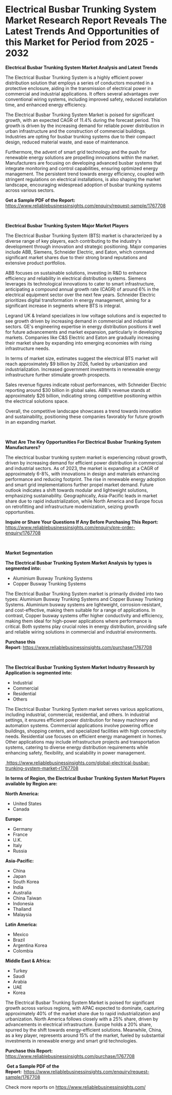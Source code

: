 <p><h1>Electrical Busbar Trunking System Market Research Report Reveals The Latest Trends And Opportunities of this Market for Period from 2025 - 2032</h1></p><p><strong>Electrical Busbar Trunking System Market Analysis and Latest Trends</strong></p>
<p><p>The Electrical Busbar Trunking System is a highly efficient power distribution solution that employs a series of conductors mounted in a protective enclosure, aiding in the transmission of electrical power in commercial and industrial applications. It offers several advantages over conventional wiring systems, including improved safety, reduced installation time, and enhanced energy efficiency.</p><p>The Electrical Busbar Trunking System Market is poised for significant growth, with an expected CAGR of 11.4% during the forecast period. This growth is driven by the increasing demand for reliable power distribution in urban infrastructure and the construction of commercial buildings. Industries are opting for busbar trunking systems due to their compact design, reduced material waste, and ease of maintenance. </p><p>Furthermore, the advent of smart grid technology and the push for renewable energy solutions are propelling innovations within the market. Manufacturers are focusing on developing advanced busbar systems that integrate monitoring and control capabilities, ensuring optimized energy management. The persistent trend towards energy efficiency, coupled with stringent regulations on electrical installations, is also shaping the market landscape, encouraging widespread adoption of busbar trunking systems across various sectors.</p></p>
<p><strong>Get a Sample PDF of the Report:&nbsp;</strong> <a href="https://www.reliablebusinessinsights.com/enquiry/request-sample/1767708?utm_campaign=2482&utm_medium=2&utm_source=Github&utm_content=ia&utm_term=27022025&utm_id=electrical-busbar-trunking-system">https://www.reliablebusinessinsights.com/enquiry/request-sample/1767708</a></p>
<p>&nbsp;</p>
<p><strong>Electrical Busbar Trunking System Major Market Players</strong></p>
<p><p>The Electrical Busbar Trunking System (BTS) market is characterized by a diverse range of key players, each contributing to the industry's development through innovation and strategic positioning. Major companies include ABB, Siemens, Schneider Electric, and Eaton, which command significant market shares due to their strong brand reputations and extensive product portfolios.</p><p>ABB focuses on sustainable solutions, investing in R&D to enhance efficiency and reliability in electrical distribution systems. Siemens leverages its technological innovations to cater to smart infrastructure, anticipating a compound annual growth rate (CAGR) of around 6% in the electrical equipment sector over the next few years. Schneider Electric prioritizes digital transformation in energy management, aiming for a significant increase in segments where BTS is integral.</p><p>Legrand UK & Ireland specializes in low voltage solutions and is expected to see growth driven by increasing demand in commercial and industrial sectors. GE's engineering expertise in energy distribution positions it well for future advancements and market expansion, particularly in developing markets. Companies like C&S Electric and Eaton are gradually increasing their market share by expanding into emerging economies with rising infrastructure needs.</p><p>In terms of market size, estimates suggest the electrical BTS market will reach approximately $9 billion by 2026, fueled by urbanization and industrialization. Increased government investments in renewable energy infrastructure further stimulate growth prospects.</p><p>Sales revenue figures indicate robust performances, with Schneider Electric reporting around $30 billion in global sales. ABB's revenue stands at approximately $26 billion, indicating strong competitive positioning within the electrical solutions space.</p><p>Overall, the competitive landscape showcases a trend towards innovation and sustainability, positioning these companies favorably for future growth in an expanding market.</p></p>
<p>&nbsp;</p>
<p><strong>What Are The Key Opportunities For Electrical Busbar Trunking System Manufacturers?</strong></p>
<p><p>The electrical busbar trunking system market is experiencing robust growth, driven by increasing demand for efficient power distribution in commercial and industrial sectors. As of 2023, the market is expanding at a CAGR of approximately 6-8%, with innovations in design and materials enhancing performance and reducing footprint. The rise in renewable energy adoption and smart grid implementations further propel market demand. Future outlook indicates a shift towards modular and lightweight solutions, emphasizing sustainability. Geographically, Asia-Pacific leads in market share due to rapid industrialization, while North America and Europe focus on retrofitting and infrastructure modernization, seizing growth opportunities.</p></p>
<p><strong>Inquire or Share Your Questions If Any Before Purchasing This Report:</strong> <a href="https://www.reliablebusinessinsights.com/enquiry/pre-order-enquiry/1767708?utm_campaign=2482&utm_medium=2&utm_source=Github&utm_content=ia&utm_term=27022025&utm_id=electrical-busbar-trunking-system">https://www.reliablebusinessinsights.com/enquiry/pre-order-enquiry/1767708</a></p>
<p>&nbsp;</p>
<p><strong>Market Segmentation</strong></p>
<p><strong>The Electrical Busbar Trunking System Market Analysis by types is segmented into:</strong></p>
<p><ul><li>Aluminium Busway Trunking Systems</li><li>Copper Busway Trunking Systems</li></ul></p>
<p><p>The Electrical Busbar Trunking System market is primarily divided into two types: Aluminium Busway Trunking Systems and Copper Busway Trunking Systems. Aluminium busway systems are lightweight, corrosion-resistant, and cost-effective, making them suitable for a range of applications. In contrast, Copper busway systems offer higher conductivity and efficiency, making them ideal for high-power applications where performance is critical. Both systems play crucial roles in energy distribution, providing safe and reliable wiring solutions in commercial and industrial environments.</p></p>
<p><strong>Purchase this Report:&nbsp;</strong><a href="https://www.reliablebusinessinsights.com/purchase/1767708?utm_campaign=2482&utm_medium=2&utm_source=Github&utm_content=ia&utm_term=27022025&utm_id=electrical-busbar-trunking-system">https://www.reliablebusinessinsights.com/purchase/1767708</a></p>
<p>&nbsp;</p>
<p><strong>The Electrical Busbar Trunking System Market Industry Research by Application is segmented into:</strong></p>
<p><ul><li>Industrial</li><li>Commercial</li><li>Residential</li><li>Others</li></ul></p>
<p><p>The Electrical Busbar Trunking System market serves various applications, including industrial, commercial, residential, and others. In industrial settings, it ensures efficient power distribution for heavy machinery and automation systems. Commercial applications involve powering office buildings, shopping centers, and specialized facilities with high connectivity needs. Residential use focuses on efficient energy management in homes. Other applications may include infrastructure projects and transportation systems, catering to diverse energy distribution requirements while enhancing safety, flexibility, and scalability in power management.</p></p>
<p><a href="https://www.reliablebusinessinsights.com/global-electrical-busbar-trunking-system-market-r1767708?utm_campaign=2482&utm_medium=2&utm_source=Github&utm_content=ia&utm_term=27022025&utm_id=electrical-busbar-trunking-system">&nbsp;https://www.reliablebusinessinsights.com/global-electrical-busbar-trunking-system-market-r1767708</a></p>
<p><strong>In terms of Region, the Electrical Busbar Trunking System Market Players available by Region are:</strong></p>
<p>
    <p> <strong> North America: </strong>
        <ul>
            <li>United States</li>
            <li>Canada</li>
        </ul>
        </p> 
    <p> <strong> Europe: </strong>
        <ul>
            <li>Germany</li>
            <li>France</li>
            <li>U.K.</li>
            <li>Italy</li>
            <li>Russia</li>
        </ul>
        </p> 
    <p> <strong> Asia-Pacific: </strong>
        <ul>
            <li>China</li>
            <li>Japan</li>
            <li>South Korea</li>
            <li>India</li>
            <li>Australia</li>
            <li>China Taiwan</li>
            <li>Indonesia</li>
            <li>Thailand</li>
            <li>Malaysia</li>
        </ul>
        </p> 
    <p> <strong> Latin America: </strong>
        <ul>
            <li>Mexico</li>
            <li>Brazil</li>
            <li>Argentina Korea</li>
            <li>Colombia</li>
        </ul>
        </p> 
    <p> <strong> Middle East & Africa: </strong>
        <ul>
            <li>Turkey</li>
            <li>Saudi</li>
            <li>Arabia</li>
            <li>UAE</li>
            <li>Korea</li>
        </ul>
    </p>
    </p>
<p><p>The Electrical Busbar Trunking System Market is poised for significant growth across various regions, with APAC expected to dominate, capturing approximately 40% of the market share due to rapid industrialization and urbanization. North America follows closely with a 25% share, driven by advancements in electrical infrastructure. Europe holds a 20% share, spurred by the shift towards energy-efficient solutions. Meanwhile, China, as a key player, represents around 15% of the market, fueled by substantial investments in renewable energy and smart grid technologies.</p></p>
<p><strong>Purchase this Report: </strong><a href="https://www.reliablebusinessinsights.com/purchase/1767708?utm_campaign=2482&utm_medium=2&utm_source=Github&utm_content=ia&utm_term=27022025&utm_id=electrical-busbar-trunking-system">https://www.reliablebusinessinsights.com/purchase/1767708</a></p>
<p>&nbsp;<strong>Get a Sample PDF of the Report:&nbsp;&nbsp;</strong><a href="https://www.reliablebusinessinsights.com/enquiry/request-sample/1767708?utm_campaign=2482&utm_medium=2&utm_source=Github&utm_content=ia&utm_term=27022025&utm_id=electrical-busbar-trunking-system">https://www.reliablebusinessinsights.com/enquiry/request-sample/1767708</a></p>
<p><strong></strong></p>
<p>Check more reports on <a href="https://www.reliablebusinessinsights.com/?utm_campaign=2482&utm_medium=2&utm_source=Github&utm_content=ia&utm_term=27022025&utm_id=electrical-busbar-trunking-system">https://www.reliablebusinessinsights.com/</a></p>